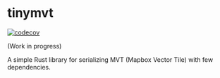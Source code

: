 # tinymvt

[![codecov](https://codecov.io/gh/MIERUNE/tinymvt/graph/badge.svg?token=HSPd9MRmxC)](https://codecov.io/gh/MIERUNE/tinymvt)

(Work in progress)

A simple Rust library for serializing MVT (Mapbox Vector Tile) with few dependencies.
